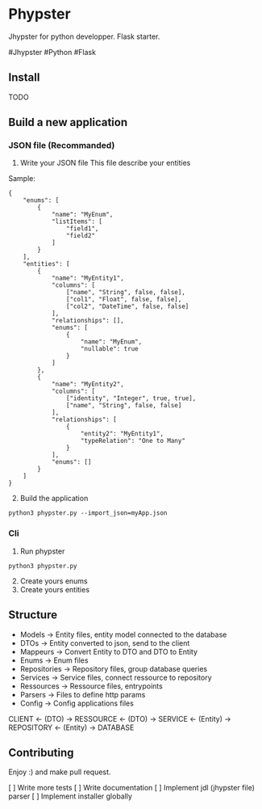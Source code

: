 # Phypster

Jhypster for python developper. Flask starter.

\#Jhypster \#Python \#Flask

## Install

TODO

## Build a new application
### JSON file (Recommanded)
1) Write your JSON file
This file describe your entities

Sample:
```
{
    "enums": [
        {
            "name": "MyEnum",
            "listItems": [
                "field1",
                "field2"
            ]
        }
    ],
    "entities": [
        {
            "name": "MyEntity1",
            "columns": [
                ["name", "String", false, false],
                ["col1", "Float", false, false],
                ["col2", "DateTime", false, false]
            ],
            "relationships": [],
            "enums": [
                {
                    "name": "MyEnum",
                    "nullable": true
                }
            ]
        },
        {
            "name": "MyEntity2",
            "columns": [
                ["identity", "Integer", true, true],
                ["name", "String", false, false]
            ],
            "relationships": [
                {
                    "entity2": "MyEntity1",
                    "typeRelation": "One to Many"
                }
            ],
            "enums": []
        }
    ]
}
```

2) Build the application
```
python3 phypster.py --import_json=myApp.json
```
### Cli
1) Run phypster
```
python3 phypster.py
```
2) Create yours enums
3) Create yours entities


## Structure
* Models -> Entity files, entity model connected to the database
* DTOs -> Entity converted to json, send to the client
* Mappeurs -> Convert Entity to DTO and DTO to Entity
* Enums -> Enum files
* Repositories -> Repository files, group database queries
* Services -> Service files, connect ressource to repository
* Ressources -> Ressource files, entrypoints
* Parsers -> Files to define http params
* Config -> Config applications files

CLIENT <- (DTO) -> RESSOURCE <- (DTO) -> SERVICE <- (Entity) -> REPOSITORY <- (Entity) -> DATABASE

## Contributing
Enjoy :) and make pull request.

[ ] Write more tests
[ ] Write documentation
[ ] Implement jdl (jhypster file) parser
[ ] Implement installer globally